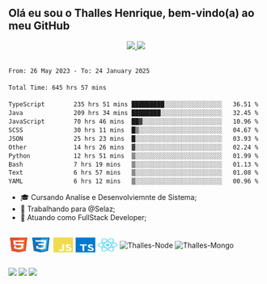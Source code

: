 ## Olá eu sou o Thalles Henrique, bem-vindo(a) ao meu GitHub

<div align="center">
  <a href="https://github.com/Thalles-HsA">
  <img height="180em" src="https://github-readme-stats.vercel.app/api?username=Thalles-HsA&show_icons=true&theme=radical&include_all_commits=true&count_private=true"/>
  <img height="180em" src="https://github-readme-stats.vercel.app/api/top-langs/?username=Thalles-HsA&exclude_repo=github-readme-stats,Pong,Freeway-JS&langs_count=5&theme=radical"/>
</div><br>
  
  <!--START_SECTION:waka-->

```txt
From: 26 May 2023 - To: 24 January 2025

Total Time: 645 hrs 57 mins

TypeScript        235 hrs 51 mins █████████░░░░░░░░░░░░░░░░   36.51 %
Java              209 hrs 34 mins ████████░░░░░░░░░░░░░░░░░   32.45 %
JavaScript        70 hrs 46 mins  ██▓░░░░░░░░░░░░░░░░░░░░░░   10.96 %
SCSS              30 hrs 11 mins  █▒░░░░░░░░░░░░░░░░░░░░░░░   04.67 %
JSON              25 hrs 23 mins  █░░░░░░░░░░░░░░░░░░░░░░░░   03.93 %
Other             14 hrs 26 mins  ▓░░░░░░░░░░░░░░░░░░░░░░░░   02.24 %
Python            12 hrs 51 mins  ▒░░░░░░░░░░░░░░░░░░░░░░░░   01.99 %
Bash              7 hrs 19 mins   ▒░░░░░░░░░░░░░░░░░░░░░░░░   01.13 %
Text              6 hrs 57 mins   ▒░░░░░░░░░░░░░░░░░░░░░░░░   01.08 %
YAML              6 hrs 12 mins   ▒░░░░░░░░░░░░░░░░░░░░░░░░   00.96 %
```

<!--END_SECTION:waka-->

  - 🎓 Cursando Analise e Desenvolviemnte de Sistema;
  - 🌱 Trabalhando para @Selaz;
  - 🎯 Atuando como FullStack Developer;
 
<div style="display: inline_block"><br>
  <img align="center" alt="Thalles-HTML" height="30" width="40" src="https://raw.githubusercontent.com/devicons/devicon/master/icons/html5/html5-original.svg">
  <img align="center" alt="Thalles-CSS" height="30" width="40" src="https://raw.githubusercontent.com/devicons/devicon/master/icons/css3/css3-original.svg">
  <img align="center" alt="Thalles-Js" height="30" width="40" src="https://raw.githubusercontent.com/devicons/devicon/master/icons/javascript/javascript-plain.svg">
  <img align="center" alt="Thalles-Ts" height="30" width="40" src="https://raw.githubusercontent.com/devicons/devicon/master/icons/typescript/typescript-plain.svg">
  <img align="center" alt="Thalles-React" height="30" width="40" src="https://raw.githubusercontent.com/devicons/devicon/master/icons/react/react-original.svg">
  <img align="center" alt="Thalles-Node" height="30" width="40" src="https://cdn.jsdelivr.net/gh/devicons/devicon/icons/nodejs/nodejs-original.svg" />
  <img align="center" alt="Thalles-Mongo" height="30" width="40" src="https://cdn.jsdelivr.net/gh/devicons/devicon/icons/mongodb/mongodb-original.svg" />
  
</div>

 ##
  
<div>
  <a href="https://www.linkedin.com/in/thalles-hsa" target="_blank"><img src="https://img.shields.io/badge/-LinkedIn-%230077B5?style=for-the-badge&logo=linkedin&logoColor=white" target="_blank"></a> 
  <a href="https://instagram.com/thalleshsa" target="_blank"><img src="https://img.shields.io/badge/-Instagram-%23E4405F?style=for-the-badge&logo=instagram&logoColor=white" target="_blank"></a>
  <a href = "mailto:thsa.henrique@gmail.com"><img src="https://img.shields.io/badge/-Gmail-%23333?style=for-the-badge&logo=gmail&logoColor=white" target="_blank"></a>
   
</div>
